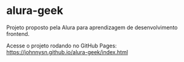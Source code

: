 # alura-geek

Projeto proposto pela Alura para aprendizagem de desenvolvimento frontend.

Acesse o projeto rodando no GitHub Pages: https://johnnysn.github.io/alura-geek/index.html
